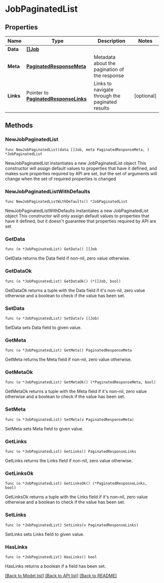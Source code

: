 # JobPaginatedList

## Properties

Name | Type | Description | Notes
------------ | ------------- | ------------- | -------------
**Data** | [**[]Job**](Job.md) |  | 
**Meta** | [**PaginatedResponseMeta**](PaginatedResponseMeta.md) | Metadata about the pagination of the response | 
**Links** | Pointer to [**PaginatedResponseLinks**](PaginatedResponseLinks.md) | Links to navigate through the paginated results | [optional] 

## Methods

### NewJobPaginatedList

`func NewJobPaginatedList(data []Job, meta PaginatedResponseMeta, ) *JobPaginatedList`

NewJobPaginatedList instantiates a new JobPaginatedList object
This constructor will assign default values to properties that have it defined,
and makes sure properties required by API are set, but the set of arguments
will change when the set of required properties is changed

### NewJobPaginatedListWithDefaults

`func NewJobPaginatedListWithDefaults() *JobPaginatedList`

NewJobPaginatedListWithDefaults instantiates a new JobPaginatedList object
This constructor will only assign default values to properties that have it defined,
but it doesn't guarantee that properties required by API are set

### GetData

`func (o *JobPaginatedList) GetData() []Job`

GetData returns the Data field if non-nil, zero value otherwise.

### GetDataOk

`func (o *JobPaginatedList) GetDataOk() (*[]Job, bool)`

GetDataOk returns a tuple with the Data field if it's non-nil, zero value otherwise
and a boolean to check if the value has been set.

### SetData

`func (o *JobPaginatedList) SetData(v []Job)`

SetData sets Data field to given value.


### GetMeta

`func (o *JobPaginatedList) GetMeta() PaginatedResponseMeta`

GetMeta returns the Meta field if non-nil, zero value otherwise.

### GetMetaOk

`func (o *JobPaginatedList) GetMetaOk() (*PaginatedResponseMeta, bool)`

GetMetaOk returns a tuple with the Meta field if it's non-nil, zero value otherwise
and a boolean to check if the value has been set.

### SetMeta

`func (o *JobPaginatedList) SetMeta(v PaginatedResponseMeta)`

SetMeta sets Meta field to given value.


### GetLinks

`func (o *JobPaginatedList) GetLinks() PaginatedResponseLinks`

GetLinks returns the Links field if non-nil, zero value otherwise.

### GetLinksOk

`func (o *JobPaginatedList) GetLinksOk() (*PaginatedResponseLinks, bool)`

GetLinksOk returns a tuple with the Links field if it's non-nil, zero value otherwise
and a boolean to check if the value has been set.

### SetLinks

`func (o *JobPaginatedList) SetLinks(v PaginatedResponseLinks)`

SetLinks sets Links field to given value.

### HasLinks

`func (o *JobPaginatedList) HasLinks() bool`

HasLinks returns a boolean if a field has been set.


[[Back to Model list]](../README.md#documentation-for-models) [[Back to API list]](../README.md#documentation-for-api-endpoints) [[Back to README]](../README.md)


